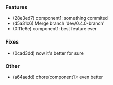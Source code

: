 ### Features

- (28e3ed7) component1: something commited
- (d5a31c6) Merge branch 'dev/0.4.0-branch'
- (0ff1e6e) component1: best feature ever

### Fixes

- (0cad3dd) now it's better for sure

### Other

- (a64aedd) chore(component1): even better
